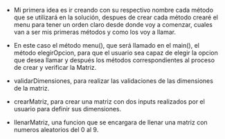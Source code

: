 - Mi primera idea es ir creando con su respectivo nombre cada método que se utilizará en la solución, despues de crear cada método crearé el menu para tener un orden claro desde donde voy a comenzar, cuales van a ser mis primeras métodos y como los voy a llamar.

- En este caso el método menu(), que será llamado en el main(), el método elegirOpcion, para que el usuario sea capaz de elegir la opcion que desea llamar y después los métodos correspondientes al proceso de crear y verificar la Matriz.

- validarDimensiones, para realizar las validaciones de las dimensiones de la matriz.
- crearMatriz, para crear una matriz con dos inputs realizados por el usuario para definir sus dimensiones.
- llenarMatriz, una funcion que se encargara de llenar una matriz con numeros aleatorios del 0 al 9.
